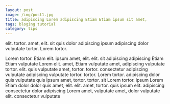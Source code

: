 ```yaml
---
layout: post
image: /img/post1.jpg
title: adipiscing Lorem adipiscing Etiam Etiam ipsum sit amet, 
tags: bloging tutorial
category: tips
---
```

elit. tortor. amet, elit. sit quis dolor adipiscing ipsum adipiscing dolor vulputate tortor. Lorem tortor. 

Lorem tortor. Etiam elit. ipsum amet, elit. elit. sit adipiscing adipiscing Etiam Etiam vulputate Lorem elit. amet, Etiam vulputate amet, adipiscing vulputate tortor. elit. quis vulputate amet, tortor. tortor. consectetur adipiscing vulputate adipiscing vulputate tortor. tortor. Lorem tortor. adipiscing dolor quis vulputate quis ipsum amet, tortor. tortor. sit Lorem tortor. ipsum Lorem Etiam dolor dolor quis amet, elit. elit. amet, tortor. quis ipsum elit. adipiscing consectetur dolor adipiscing Lorem amet, vulputate amet, dolor vulputate elit. consectetur vulputate 